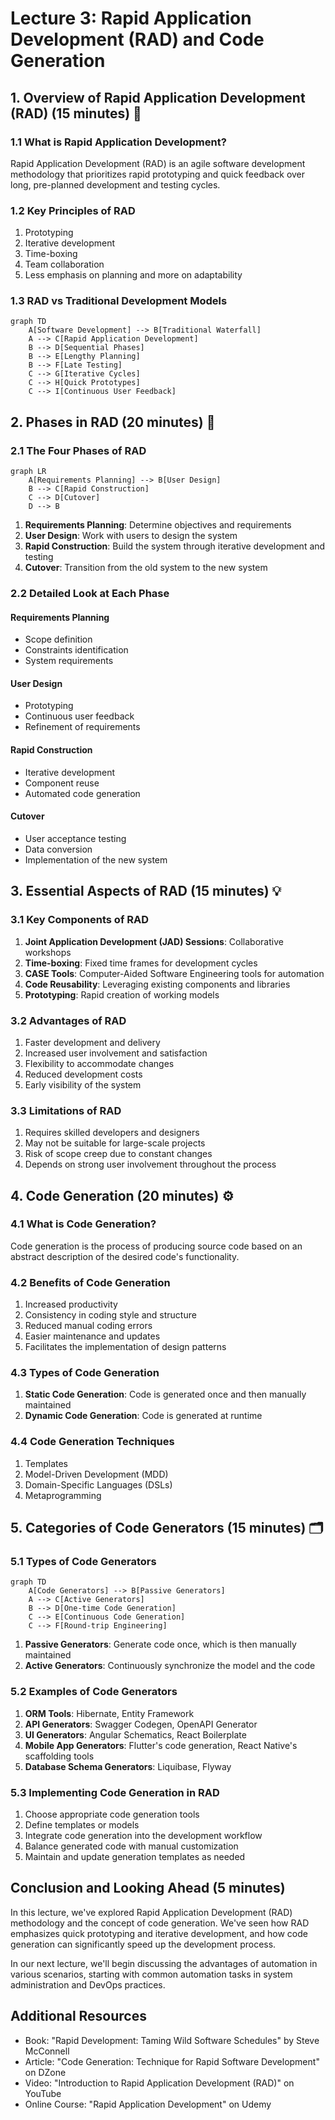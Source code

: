 # Lecture 3: Rapid Application Development (RAD) and Code Generation

## 1. Overview of Rapid Application Development (RAD) (15 minutes) 🚀

### 1.1 What is Rapid Application Development?

Rapid Application Development (RAD) is an agile software development methodology that prioritizes rapid prototyping and quick feedback over long, pre-planned development and testing cycles.

### 1.2 Key Principles of RAD

1. Prototyping
2. Iterative development
3. Time-boxing
4. Team collaboration
5. Less emphasis on planning and more on adaptability

### 1.3 RAD vs Traditional Development Models

```mermaid
graph TD
    A[Software Development] --> B[Traditional Waterfall]
    A --> C[Rapid Application Development]
    B --> D[Sequential Phases]
    B --> E[Lengthy Planning]
    B --> F[Late Testing]
    C --> G[Iterative Cycles]
    C --> H[Quick Prototypes]
    C --> I[Continuous User Feedback]
```

## 2. Phases in RAD (20 minutes) 🔄

### 2.1 The Four Phases of RAD

```mermaid
graph LR
    A[Requirements Planning] --> B[User Design]
    B --> C[Rapid Construction]
    C --> D[Cutover]
    D --> B
```

1. **Requirements Planning**: Determine objectives and requirements
2. **User Design**: Work with users to design the system
3. **Rapid Construction**: Build the system through iterative development and testing
4. **Cutover**: Transition from the old system to the new system

### 2.2 Detailed Look at Each Phase

#### Requirements Planning
- Scope definition
- Constraints identification
- System requirements

#### User Design
- Prototyping
- Continuous user feedback
- Refinement of requirements

#### Rapid Construction
- Iterative development
- Component reuse
- Automated code generation

#### Cutover
- User acceptance testing
- Data conversion
- Implementation of the new system

## 3. Essential Aspects of RAD (15 minutes) 💡

### 3.1 Key Components of RAD

1. **Joint Application Development (JAD) Sessions**: Collaborative workshops
2. **Time-boxing**: Fixed time frames for development cycles
3. **CASE Tools**: Computer-Aided Software Engineering tools for automation
4. **Code Reusability**: Leveraging existing components and libraries
5. **Prototyping**: Rapid creation of working models

### 3.2 Advantages of RAD

1. Faster development and delivery
2. Increased user involvement and satisfaction
3. Flexibility to accommodate changes
4. Reduced development costs
5. Early visibility of the system

### 3.3 Limitations of RAD

1. Requires skilled developers and designers
2. May not be suitable for large-scale projects
3. Risk of scope creep due to constant changes
4. Depends on strong user involvement throughout the process

## 4. Code Generation (20 minutes) ⚙️

### 4.1 What is Code Generation?

Code generation is the process of producing source code based on an abstract description of the desired code's functionality.

### 4.2 Benefits of Code Generation

1. Increased productivity
2. Consistency in coding style and structure
3. Reduced manual coding errors
4. Easier maintenance and updates
5. Facilitates the implementation of design patterns

### 4.3 Types of Code Generation

1. **Static Code Generation**: Code is generated once and then manually maintained
2. **Dynamic Code Generation**: Code is generated at runtime

### 4.4 Code Generation Techniques

1. Templates
2. Model-Driven Development (MDD)
3. Domain-Specific Languages (DSLs)
4. Metaprogramming

## 5. Categories of Code Generators (15 minutes) 🗂️

### 5.1 Types of Code Generators

```mermaid
graph TD
    A[Code Generators] --> B[Passive Generators]
    A --> C[Active Generators]
    B --> D[One-time Code Generation]
    C --> E[Continuous Code Generation]
    C --> F[Round-trip Engineering]
```

1. **Passive Generators**: Generate code once, which is then manually maintained
2. **Active Generators**: Continuously synchronize the model and the code

### 5.2 Examples of Code Generators

1. **ORM Tools**: Hibernate, Entity Framework
2. **API Generators**: Swagger Codegen, OpenAPI Generator
3. **UI Generators**: Angular Schematics, React Boilerplate
4. **Mobile App Generators**: Flutter's code generation, React Native's scaffolding tools
5. **Database Schema Generators**: Liquibase, Flyway

### 5.3 Implementing Code Generation in RAD

1. Choose appropriate code generation tools
2. Define templates or models
3. Integrate code generation into the development workflow
4. Balance generated code with manual customization
5. Maintain and update generation templates as needed

## Conclusion and Looking Ahead (5 minutes)

In this lecture, we've explored Rapid Application Development (RAD) methodology and the concept of code generation. We've seen how RAD emphasizes quick prototyping and iterative development, and how code generation can significantly speed up the development process.

In our next lecture, we'll begin discussing the advantages of automation in various scenarios, starting with common automation tasks in system administration and DevOps practices.

## Additional Resources

- Book: "Rapid Development: Taming Wild Software Schedules" by Steve McConnell
- Article: "Code Generation: Technique for Rapid Software Development" on DZone
- Video: "Introduction to Rapid Application Development (RAD)" on YouTube
- Online Course: "Rapid Application Development" on Udemy

